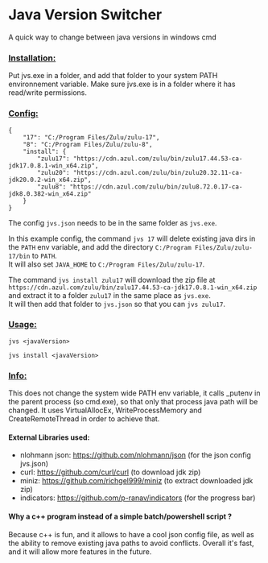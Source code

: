 # Java Version Switcher

A quick way to change between java versions in windows cmd

### <u>Installation:</u>
Put jvs.exe in a folder, and add that folder to your system PATH environnement variable.
Make sure jvs.exe is in a folder where it has read/write permissions.

### <u>Config:</u>
```
{
    "17": "C:/Program Files/Zulu/zulu-17",
    "8": "C:/Program Files/Zulu/zulu-8",
    "install": {
        "zulu17": "https://cdn.azul.com/zulu/bin/zulu17.44.53-ca-jdk17.0.8.1-win_x64.zip",
        "zulu20": "https://cdn.azul.com/zulu/bin/zulu20.32.11-ca-jdk20.0.2-win_x64.zip",
        "zulu8": "https://cdn.azul.com/zulu/bin/zulu8.72.0.17-ca-jdk8.0.382-win_x64.zip"
    }
}
```
The config `jvs.json` needs to be in the same folder as `jvs.exe`.

In this example config, the command `jvs 17` will delete existing java dirs in the `PATH` env variable, and add the directory `C:/Program Files/Zulu/zulu-17/bin` to `PATH`.
<br/>It will also set `JAVA_HOME` to `C:/Program Files/Zulu/zulu-17`.

The command `jvs install zulu17` will download the zip file at `https://cdn.azul.com/zulu/bin/zulu17.44.53-ca-jdk17.0.8.1-win_x64.zip` and extract it to a folder `zulu17` in the same place as `jvs.exe`.
<br/>It will then add that folder to `jvs.json` so that you can `jvs zulu17`.

### <u>Usage:</u>
`jvs <javaVersion>`

`jvs install <javaVersion>`

### <u>Info:</u>
This does not change the system wide PATH env variable, it calls _putenv in the parent process (so cmd.exe), so that only that process java path will be changed.
It uses VirtualAllocEx, WriteProcessMemory and CreateRemoteThread in order to achieve that.

#### External Libraries used:
- nlohmann json: https://github.com/nlohmann/json (for the json config jvs.json)
- curl: https://github.com/curl/curl (to download jdk zip)
- miniz: https://github.com/richgel999/miniz (to extract downloaded jdk zip)
- indicators: https://github.com/p-ranav/indicators (for the progress bar)

#### Why a c++ program instead of a simple batch/powershell script ?
Because c++ is fun, and it allows to have a cool json config file, as well as the ability to remove existing java paths to avoid conflicts.
Overall it's fast, and it will allow more features in the future.